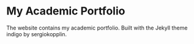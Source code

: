 # My Academic Portfolio

The website contains my academic portfolio. Built with the Jekyll theme indigo by sergiokopplin.
